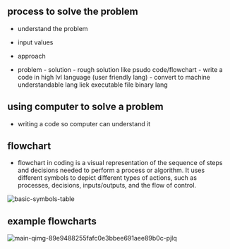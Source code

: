 ## process to solve the problem

- understand the problem
- input values
- approach

- problem - solution - rough solution like psudo code/flowchart - write a code in high lvl language (user friendly lang) - convert to machine understandable lang liek executable file binary  lang

## using computer to solve a problem

- writing a code so computer can understand it

## flowchart
- flowchart in coding is a visual representation of the sequence of steps and decisions needed to perform a process or algorithm. It uses different symbols to depict different types of actions, such as processes, decisions, inputs/outputs, and the flow of control.
  
![basic-symbols-table](https://github.com/user-attachments/assets/3ac437c6-3cc7-497a-a94f-b6bb29f4f81c)

## example flowcharts
![main-qimg-89e9488255fafc0e3bbee691aee89b0c-pjlq](https://github.com/user-attachments/assets/3004bb03-f1e0-42e4-b524-46f148e16e61)

